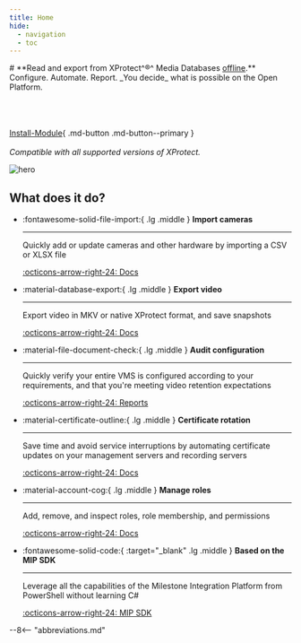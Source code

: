 ```yaml
---
title: Home
hide:
  - navigation
  - toc
---
```


<div class="grid" markdown>

<div markdown>
# **Read and export from XProtect^®^ Media Databases <ins>offline</ins>.**
Configure. Automate. Report. _You decide_ what is possible on the Open Platform.
<br/><br/><br/><br/>

[Install-Module](getting-started.md#installation){ .md-button .md-button--primary }
<br/><br/>
_Compatible with all supported versions of XProtect._
</div>

![hero](assets/images/hero.gif)

</div>

## What does it do?

<div class="grid cards" markdown>

-   :fontawesome-solid-file-import:{ .lg .middle } __Import cameras__

    ---

    Quickly add or update cameras and other hardware by importing a CSV or XLSX file

    [:octicons-arrow-right-24: Docs](./commands/en-US/Import-VmsHardware.md)

-   :material-database-export:{ .lg .middle } __Export video__

    ---

    Export video in MKV or native XProtect format, and save snapshots

    [:octicons-arrow-right-24: Docs](commands/en-US/Start-Export.md)

-   :material-file-document-check:{ .lg .middle } __Audit configuration__

    ---

    Quickly verify your entire VMS is configured according to your requirements, and that you're meeting video retention
    expectations

    [:octicons-arrow-right-24: Reports](commands/en-US/Get-VmsCameraReport.md)

-   :material-certificate-outline:{ .lg .middle } __Certificate rotation__

    ---

    Save time and avoid service interruptions by automating certificate updates on your management servers and recording
    servers

    [:octicons-arrow-right-24: Docs](commands/en-US/Set-XProtectCertificate.md)

-   :material-account-cog:{ .lg .middle } __Manage roles__

    ---

    Add, remove, and inspect roles, role membership, and permissions

    [:octicons-arrow-right-24: Docs](commands/en-US/Add-VmsRoleMember.md)

-   :fontawesome-solid-code:{ :target="_blank" .lg .middle } __Based on the MIP SDK__

    ---

    Leverage all the capabilities of the Milestone Integration Platform from PowerShell without learning C#

    [:octicons-arrow-right-24: MIP SDK](https://doc.developer.milestonesys.com/)

</div>

--8<-- "abbreviations.md"
